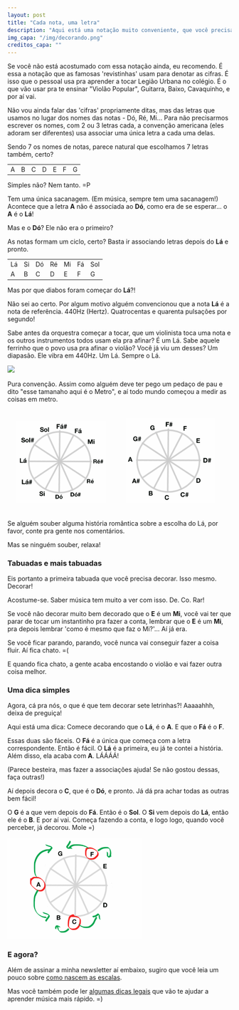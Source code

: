 ```yaml
---
layout: post
title: "Cada nota, uma letra"
description: "Aqui está uma notação muito conveniente, que você precisa aprender! Em vez de Dó, Ré, Mi... vamos usar C, D, E..."
img_capa: "/img/decorando.png"
creditos_capa: ""
---
```


Se você não está acostumado com essa notação ainda, eu recomendo. É essa a notação que as famosas 'revistinhas' usam para denotar as cifras. É isso que o pessoal usa pra aprender a tocar Legião Urbana no colégio. É o que vão usar pra te ensinar "Violão Popular", Guitarra, Baixo, Cavaquinho, e por aí vai.

Não vou ainda falar das 'cifras' propriamente ditas, mas das letras que usamos no lugar dos nomes das notas - Dó, Ré, Mi... Para não precisarmos escrever os nomes, com 2 ou 3 letras cada, a convenção americana (eles adoram ser diferentes) usa associar uma única letra a cada uma delas.

Sendo 7 os nomes de notas, parece natural que escolhamos 7 letras também, certo?

<table class="quadro_cinza" style='align:center; width:100%'> 

  <tr>
    <td> A </td>
    <td> B </td>
    <td> C </td>
    <td> D </td>
    <td> E </td>
    <td> F </td>
    <td> G </td>
  </tr>

</table>
  
Simples não? Nem tanto. =P

Tem uma única sacanagem. (Em música, sempre tem uma sacanagem!) Acontece que a letra **A** não é associada ao **Dó**, como era de se esperar... o **A** é o **Lá**!

Mas e o **Dó**? Ele não era o primeiro?

As notas formam um ciclo, certo? Basta ir associando letras depois do **Lá** e pronto.

<table class="quadro_cinza" style='align:center; width:100%'> 
  
  <tr>
    <td> Lá </td>
    <td> Si </td>
    <td> Dó </td>
    <td> Ré </td>
    <td> Mi </td>
    <td> Fá </td>
    <td> Sol </td>
  </tr>

  <tr>
    <td> A </td>
    <td> B </td>
    <td> C </td>
    <td> D </td>
    <td> E </td>
    <td> F </td>
    <td> G </td>
  </tr>

</table>

Mas por que diabos foram começar do **Lá**?!

Não sei ao certo. Por algum motivo alguém convencionou que a nota **Lá** é a nota de referência. 440Hz (Hertz). Quatrocentas e quarenta pulsações por segundo!

Sabe antes da orquestra começar a tocar, que um violinista toca uma nota e os outros instrumentos todos usam ela pra afinar? É um Lá. Sabe aquele ferrinho que o povo usa pra afinar o violão? Você já viu um desses? Um diapasão. Ele vibra em 440Hz. Um Lá. Sempre o Lá.

<img src="http://www.izzomusical.com.br/public/files/produtos/6371/1.jpg" style='width:50%;' />

Pura convenção. Assim como alguém deve ter pego um pedaço de pau e dito "esse tamanaho aqui é o Metro", e aí todo mundo começou a medir as coisas em metro.

<img src='/img/ciclo12.png' style='width:40%; margin:20px'/>
<img src='/img/ciclo12_letras.png' style='width:40%; margin:20px'/>

Se alguém souber alguma história romântica sobre a escolha do Lá, por favor, conte pra gente nos comentários.

Mas se ninguém souber, relaxa!

### Tabuadas e mais tabuadas

Eis portanto a primeira tabuada que você precisa decorar. Isso mesmo. Decorar!

Acostume-se. Saber música tem muito a ver com isso. De. Co. Rar!

Se você não decorar muito bem decorado que o **E** é um **Mi**, você vai ter que parar de tocar um instantinho pra fazer a conta, lembrar que o **E** é um **Mi**, pra depois lembrar 'como é mesmo que faz o Mi?'... Aí já era.

Se você ficar parando, parando, você nunca vai conseguir fazer a coisa fluir. Aí fica chato. =(

E quando fica chato, a gente acaba encostando o violão e vai fazer outra coisa melhor.

### Uma dica simples

Agora, cá pra nós, o que é que tem decorar sete letrinhas?! Aaaaahhh, deixa de preguiça!

Aqui está uma dica: Comece decorando que o **Lá**, é o **A**. E que o **Fá** é o **F**.

Essas duas são fáceis. O **Fá** é a única que começa com a letra correspondente. Então é fácil. O **Lá** é a primeira, eu já te contei a história. Além disso, ela acaba com **A**. LÁÁÁÁ! 

(Parece besteira, mas fazer a associações ajuda! Se não gostou dessas, faça outras!)

Aí depois decora o **C**, que é o **Dó**, e pronto. Já dá pra achar todas as outras bem fácil!

O **G** é a que vem depois do **Fá**. Então é o **Sol**. O **Si** vem depois do **Lá**, então ele é o **B**. E por aí vai. Começa fazendo a conta, e logo logo, quando você perceber, já decorou. Mole =)

<img src="/img/decorando.png" style="width:60%"/>


### E agora?

Além de assinar a minha newsletter aí embaixo, sugiro que você leia um pouco sobre [como nascem as escalas](/2013/03/07/como-nascem-as-escalas.html).

Mas você também pode ler [algumas dicas legais](/2013/04/27/8-dicas-para-aprender-musica-se-divertindo.html) que vão te ajudar a aprender música mais rápido. =)
